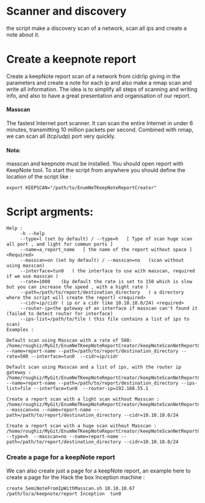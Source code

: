 # Scanner and discovery
the script make a discovery scan of a network, scan all ips and create a note about it.

# Create a keepnote report

Create a keepNote report scan of a network from cidr/ip giving in the parameters and create a note for each ip and also make a nmap scan and write all information. The idea is to simplify all steps of scanning and writing info, and also to have a great presentation and organisation of our report.

#### Masscan 

The fastest Internet port scanner. It can scan the entire Internet in under 6 minutes, transmitting 10 million packets per second.
Combined with nmap, we can scan all (tcp/udp) port very quickly.

#### Nota:
masscan and keepnote must be installed.
You should open report with KeepNote tool.
To start the script from anywhere you should define the location of the script like :
```
export KEEPSCAN="/path/to/EnumNeTKeepNoteReportCreator"
```


# Script argments: 

```
Help :
	 -h --help
	 --type=l (set by default) / --type=h	[ Type of scan huge scan all port , and light for commun ports ] 
	 --name=a_report_name	[ the name of the report without space ] <Required>
	 --masscan=on (set by default) / --masscan=no	(scan without using masscan) 
	 --interface=tun0	( the interface to use with masscan, required if we use masscan )
	 --rate=1000	(by default the rate is set to 150 which is slow but you can increase the speed , with a hight rate )
	 --path=/path/to/report/destination_directory	( a directory where the script will create the report) <required>
	 --cidr=ip/cidr	( ip or a cidr like 10.10.10.0/24) <required>
	 --router-ip=the gateway of an interface if masscan can't found it (failed to detect router for interface) 
	 --ips-list=/path/to/file ( this file contains a list of ips to scan)
Examples :

Default scan using Masscan with a rate of 500:  
/home/roughiz/MyGit/EnumNeTKeepNoteReportCreator/keepNoteScanNetReportCreator.sh --name=report-name --path=/path/to/report/destination_directory --rate=500 --interface=tun0  --cidr=ip/cidr

Default scan using Masscan and a list of ips, with the router ip gateway :  
/home/roughiz/MyGit/EnumNeTKeepNoteReportCreator/keepNoteScanNetReportCreator.sh --name=report-name --path=/path/to/report/destination_directory --ips-list=file --interface=tun0  --router-ip=192.168.55.1 

Create a report scan with a light scan without Masscan :
/home/roughiz/MyGit/EnumNeTKeepNoteReportCreator/keepNoteScanNetReportCreator.sh --masscan=no --name=report-name --path=/path/to/report/destination_directory --cidr=10.10.10.0/24

Create a report scan with a huge scan without Masscan :
/home/roughiz/MyGit/EnumNeTKeepNoteReportCreator/keepNoteScanNetReportCreator.sh --type=h  --masscan=no --name=report-name --path=/path/to/report/destination_directory --cidr=10.10.10.0/24

```

### Create a page for a keepNote report 
We can also create just a page for a keepNote report, an example here to create a page for the Hack the box Inception machine :

```
create_SemiNoteFromIpWithMasscan.sh 10.10.10.67  /path/to/a/keepnote/report Inception  tun0
```





